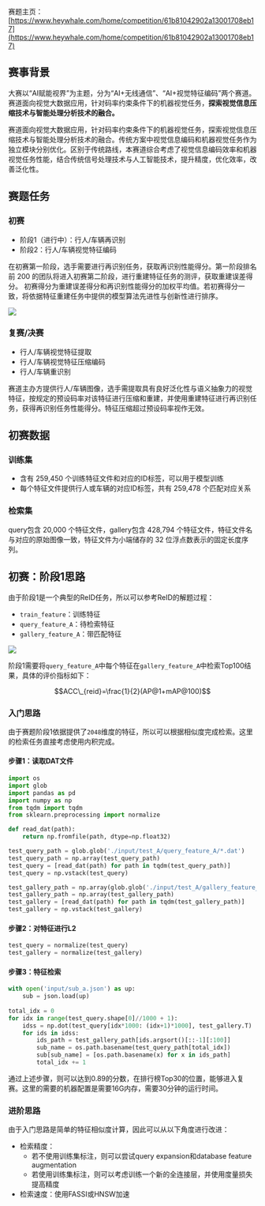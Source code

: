 <!-- 2021人工智能大赛 -->
<!-- AI+视觉特征编码赛题笔记 -->
<!-- 2021-12-28 -->
<!-- <a target="_blank" href="https://www.zhihu.com/people/ashui233/">阿水</a>, <a target="_blank" href="https://www.zhihu.com/people/wang-he-13-93">鱼遇雨欲语与余</a>-->
<!--  -->

赛题主页：[https://www.heywhale.com/home/competition/61b81042902a13001708eb17](https://www.heywhale.com/home/competition/61b81042902a13001708eb17)


## 赛事背景

大赛以“AI赋能视界”为主题，分为“AI+无线通信”、“AI+视觉特征编码”两个赛道。赛道面向视觉大数据应用，针对码率约束条件下的机器视觉任务，**探索视觉信息压缩技术与智能处理分析技术的融合。**

赛道面向视觉大数据应用，针对码率约束条件下的机器视觉任务，探索视觉信息压缩技术与智能处理分析技术的融合。传统方案中视觉信息编码和机器视觉任务作为独立模块分别优化。区别于传统路线，本赛道综合考虑了视觉信息编码效率和机器视觉任务性能，结合传统信号处理技术与人工智能技术，提升精度，优化效率，改善泛化性。

## 赛题任务

### 初赛

- 阶段1（进行中）：行人/车辆再识别
- 阶段2：行人/车辆视觉特征编码


在初赛第一阶段，选手需要进行再识别任务，获取再识别性能得分。第一阶段排名前 200 的团队将进入初赛第二阶段，进行重建特征任务的测评，获取重建误差得分。
初赛得分为重建误差得分和再识别性能得分的加权平均值。若初赛得分一致，将依据特征重建任务中提供的模型算法先进性与创新性进行排序。

![](https://cdn.coggle.club/person-reid-example.png)

### 复赛/决赛

- 行人/车辆视觉特征提取
- 行人/车辆视觉特征压缩编码
- 行人/车辆重识别

赛道主办方提供行人/车辆图像，选手需提取具有良好泛化性与语义抽象力的视觉特征，按规定的预设码率对该特征进行压缩和重建，并使用重建特征进行再识别任务，获得再识别任务性能得分。特征压缩超过预设码率视作无效。

## 初赛数据

### 训练集
- 含有 259,450 个训练特征文件和对应的ID标签，可以用于模型训练
- 每个特征文件提供行人或车辆的对应ID标签，共有 259,478 个匹配对应关系

### 检索集

query包含 20,000 个特征文件，gallery包含 428,794 个特征文件，特征文件名与对应的原始图像一致，特征文件为小端储存的 32 位浮点数表示的固定长度序列。

## 初赛：阶段1思路

由于阶段1是一个典型的ReID任务，所以可以参考ReID的解题过程：

- `train_feature`：训练特征
- `query_feature_A`：待检索特征
- `gallery_feature_A`：带匹配特征

![](https://cdn.coggle.club/cbir-pipeline.png)

阶段1需要将`query_feature_A`中每个特征在`gallery_feature_A`中检索Top100结果，具体的评价指标如下：

$$ACC\_{reid}=\frac{1}{2}(AP@1+mAP@100)$$

### 入门思路

由于赛题阶段1依据提供了`2048`维度的特征，所以可以根据相似度完成检索。这里的检索任务直接考虑使用内积完成。

#### 步骤1：读取DAT文件
```python
import os
import glob
import pandas as pd
import numpy as np
from tqdm import tqdm
from sklearn.preprocessing import normalize

def read_dat(path):
    return np.fromfile(path, dtype=np.float32)

test_query_path = glob.glob('./input/test_A/query_feature_A/*.dat')
test_query_path = np.array(test_query_path)
test_query = [read_dat(path) for path in tqdm(test_query_path)]
test_query = np.vstack(test_query)

test_gallery_path = np.array(glob.glob('./input/test_A/gallery_feature_A/*.dat'))
test_gallery_path = np.array(test_gallery_path)
test_gallery = [read_dat(path) for path in tqdm(test_gallery_path)]
test_gallery = np.vstack(test_gallery)
```

#### 步骤2：对特征进行L2

```python
test_query = normalize(test_query)
test_gallery = normalize(test_gallery)
```

#### 步骤3：特征检索

```python
with open('input/sub_a.json') as up:
    sub = json.load(up)
    
total_idx = 0
for idx in range(test_query.shape[0]//1000 + 1):
    idss = np.dot(test_query[idx*1000: (idx+1)*1000], test_gallery.T)
    for ids in idss:
        ids_path = test_gallery_path[ids.argsort()[::-1][:100]]
        sub_name = os.path.basename(test_query_path[total_idx])
        sub[sub_name] = [os.path.basename(x) for x in ids_path]
        total_idx += 1        
```

通过上述步骤，则可以达到0.89的分数，在排行榜Top30的位置，能够进入复赛。这里的需要的机器配置是需要16G内存，需要30分钟的运行时间。

### 进阶思路

由于入门思路是简单的特征相似度计算，因此可以从以下角度进行改进：
- 检索精度：
  - 若不使用训练集标注，则可以尝试query expansion和database feature augmentation
  - 若使用训练集标注，则可以考虑训练一个新的全连接层，并使用度量损失提高精度
- 检索速度：使用FASSI或HNSW加速